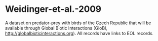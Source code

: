 # Weidinger-et-al.-2009
A dataset on predator-prey with birds of the Czech Republic that will be available through Global Biotic Interactions (GloBI, http://globalbioticinteractions.org).
All records have links to EOL records.
